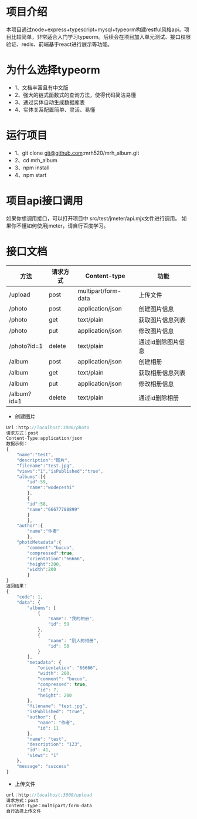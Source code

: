 # 项目介绍
本项目通过node+express+typescript+mysql+typeorm构建restful风格api。项目比较简单，非常适合入门学习typeorm。后续会在项目加入单元测试、接口权限验证、redis、前端基于react进行展示等功能。
# 为什么选择typeorm
- 1、文档丰富且有中文版
- 2、强大的链式函数式的查询方法，使得代码简洁易懂
- 3、通过实体自动生成数据库表
- 4、实体关系配置简单、灵活、易懂

# 运行项目
- 1、git clone git@github.com:mrh520/mrh_album.git
- 2、cd mrh_album
- 3、npm install 
- 4、npm start

# 项目api接口调用
如果你想调用接口，可以打开项目中 src/test/jmeter/api.mjx文件进行调用。
如果你不懂如何使用jmeter，请自行百度学习。
# 接口文档
方法|请求方式|Content-type|功能
-|-|-|-|
|/upload|post|multipart/form-data|上传文件
|/photo|post|application/json|创建图片信息
|/photo|get|text/plain|获取图片信息列表
|/photo|put|application/json|修改图片信息
|/photo?id=1|delete|text/plain|通过id删除图片信息
|/album|post|application/json|创建相册
|/album|get|text/plain|获取相册信息列表
|/album|put|application/json|修改相册信息
|/album?id=1|delete|text/plain|通过id删除相册
- 创建图片
```javascript 
Url：http://localhost:3000/photo
请求方式：post
Content-Type:application/json
数据示例：
{
	"name":"test",
	"description":"图片",
	"filename":"test.jpg",
	"views":"1","isPublished":"true",
	"albums":[{
		"id":59,
		"name":"wodeceshi"
		},
		{
		"id":58,
		"name":"66677788899"
		}
		],
	"author":{
		"name":"作者"
		},
	"photoMetadata":{
		"comment":"bucuo",
		"compressed":true,
		"orientation":"66666",
		"height":200,
		"width":200	
		}
}
返回结果：
{
    "code": 1,
    "data": {
        "albums": [
            {
                "name": "我的相册",
                "id": 59
            },
            {
                "name": "别人的相册",
                "id": 58
            }
        ],
        "metadata": {
            "orientation": "66666",
            "width": 200,
            "comment": "bucuo",
            "compressed": true,
            "id": 7,
            "height": 200
        },
        "filename": "test.jpg",
        "isPublished": "true",
        "author": {
            "name": "作者",
            "id": 11
        },
        "name": "test",
        "description": "123",
        "id": 41,
        "views": "1"
    },
    "message": "success"
}
```
- 上传文件

```JavaScript
url：http://localhost:3000/upload
请求方式：post
Content-Type：multipart/form-data
自行选择上传文件
```

